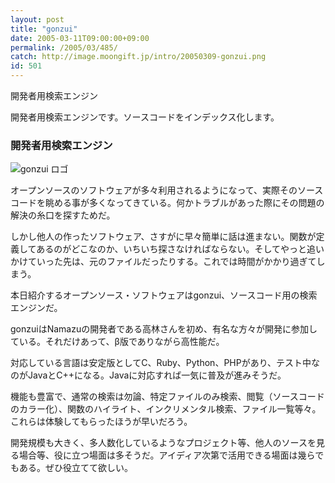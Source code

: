 ```yaml
---
layout: post
title: "gonzui"
date: 2005-03-11T09:00:00+09:00
permalink: /2005/03/485/
catch: http://image.moongift.jp/intro/20050309-gonzui.png
id: 501
---
```

開発者用検索エンジン
  
開発者用検索エンジンです。ソースコードをインデックス化します。  
<!--more-->  

### 開発者用検索エンジン
  

![gonzui ロゴ](http://image.moongift.jp/intro/20050309-gonzui.png "gonzui ロゴ")

  

オープンソースのソフトウェアが多々利用されるようになって、実際そのソースコードを眺める事が多くなってきている。何かトラブルがあった際にその問題の解決の糸口を探すためだ。

  

しかし他人の作ったソフトウェア、さすがに早々簡単に話は進まない。関数が定義してあるのがどこなのか、いちいち探さなければならない。そしてやっと追いかけていった先は、元のファイルだったりする。これでは時間がかかり過ぎてしまう。

  

本日紹介するオープンソース・ソフトウェアはgonzui、ソースコード用の検索エンジンだ。

  

gonzuiはNamazuの開発者である高林さんを初め、有名な方々が開発に参加している。それだけあって、β版でありながら高性能だ。

  

対応している言語は安定版としてC、Ruby、Python、PHPがあり、テスト中なのがJavaとC++になる。Javaに対応すれば一気に普及が進みそうだ。

  

機能も豊富で、通常の検索は勿論、特定ファイルのみ検索、閲覧（ソースコードのカラー化）、関数のハイライト、インクリメンタル検索、ファイル一覧等々。これらは体験してもらったほうが早いだろう。

  

開発規模も大きく、多人数化しているようなプロジェクト等、他人のソースを見る場合等、役に立つ場面は多そうだ。アイディア次第で活用できる場面は幾らでもある。ぜひ役立てて欲しい。

